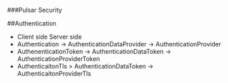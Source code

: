###Pulsar Security

##Authentication
- Client side                                               Server side
- Authentication -> AuthenticationDataProvider             -> AuthenticationProvider
- AuthenenticationToken -> AuthenticationDataToken         -> AuthenticationProviderToken
- AuthenticaitonTls > AuthenticationDataToken              -> AuthenticaitonProviderTls
